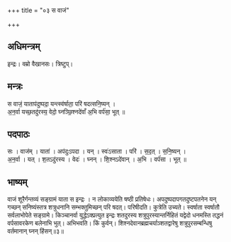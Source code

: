 +++
title = "०३ स वाजं"

+++
## अधिमन्त्रम्
इन्द्रः। वम्रो वैखानसः। त्रिष्टुप्।

## मन्त्रः
स वाजं॒ याताप॑दुष्पदा॒ यन्त्स्व॑र्षाता॒ परि॑ षदत्सनि॒ष्यन् ।  
अ॒न॒र्वा यच्छ॒तदु॑रस्य॒ वेदो॒ घ्नञ्छि॒श्नदे॑वाँ अ॒भि वर्प॑सा॒ भूत् ॥

## पदपाठः
सः । वाज॑म् । याता॑ । अप॑दुःऽपदा । यन् । स्वः॑ऽसाता । परि॑ । स॒द॒त् । स॒नि॒ष्यन् ।  
अ॒न॒र्वा । यत् । श॒तऽदु॑रस्य । वेदः॑ । घ्नन् । शि॒श्नऽदे॑वान् । अ॒भि । वर्प॑सा । भूत् ॥

## भाष्यम्
वाजं शूरैर्गन्तव्यं सङ्ग्रामं याता स इन्द्रः । न लोकाव्ययेति षष्ठी प्रतिषेधः। अपदुष्पदापगतदुष्टपतनेन यन् गच्छन् सनिष्यंस्तत्र शत्रुधनानि सम्भक्तुमिच्छन् परि षदत्। परिषीदति। कुत्रेति उच्यते। स्वर्षाता स्वर्षातौ सर्वलाभोपेते सङ्ग्रामे। किञ्चानर्वा युद्धेऽक्प्रत्युत इन्द्रः शतदुरस्य शत्रुपुरस्यान्तर्निहितं यद्वेदो धनमस्ति तद्धनं वर्पसावरकेण बलेनाभि भुत्। अभिभवति। किं कुर्वन्। शिश्नदेवानब्रह्मचर्याञ्शतद्वारेषु शत्रुपुरसम्बन्धिषु वर्तमानान् घ्नन् हिंसन्॥३॥